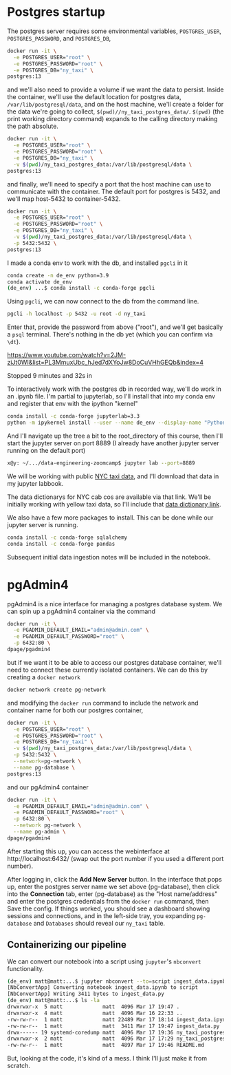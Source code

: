 # Postgres startup

The postgres server requires some environmental variables, `POSTGRES_USER`, `POSTGRES_PASSWORD`, and `POSTGRES_DB`, 

```bash
docker run -it \
  -e POSTGRES_USER="root" \
  -e POSTGRES_PASSWORD="root" \
  -e POSTGRES_DB="ny_taxi" \
postgres:13
```

and we'll also need to provide a volume if we want the data to persist. Inside the container, we'll use the default location for postgres data, `/var/lib/postgresql/data`, and on the host machine, we'll create a folder for the data we're going to collect, `$(pwd)//ny_taxi_postgres_data/`. `$(pwd)` (the print working directory command) expands to the calling directory making the path absolute.

```bash
docker run -it \
  -e POSTGRES_USER="root" \
  -e POSTGRES_PASSWORD="root" \
  -e POSTGRES_DB="ny_taxi" \
  -v $(pwd)/ny_taxi_postgres_data:/var/lib/postgresql/data \
postgres:13
```

and finally, we'll need to specify a port that the host machine can use to communicate with the container. The default port for postgres is 5432, and we'll map host-5432 to container-5432.

```bash
docker run -it \
  -e POSTGRES_USER="root" \
  -e POSTGRES_PASSWORD="root" \
  -e POSTGRES_DB="ny_taxi" \
  -v $(pwd)/ny_taxi_postgres_data:/var/lib/postgresql/data \
  -p 5432:5432 \
postgres:13
```

I made a conda env to work with the db, and installed `pgcli` in it

```bash
conda create -n de_env python=3.9
conda activate de_env
(de_env) ...$ conda install -c conda-forge pgcli
```

Using `pgcli`, we can now connect to the db from the command line.

```bash
pgcli -h localhost -p 5432 -u root -d ny_taxi
```

Enter that, provide the password from above ("root"), and we'll get basically a `psql` terminal. There's nothing in the db yet (which you can confirm via `\dt`).

https://www.youtube.com/watch?v=2JM-ziJt0WI&list=PL3MmuxUbc_hJed7dXYoJw8DoCuVHhGEQb&index=4

Stopped 9 minutes and 32s in

To interactively work with the postgres db in recorded way, we'll do work in an .ipynb file. I'm partial to jupyterlab, so I'll install that into my conda env and register that env with the ipython "kernel"

```bash
conda install -c conda-forge jupyterlab=3.3
python -m ipykernel install --user --name de_env --display-name "Python (de_env)"
```

And I'll navigate up the tree a bit to the root_directory of this course, then I'll start the jupyter server on port 8889 (I already have another jupyter server running on the default port)

```bash
x@y: ~/.../data-engineering-zoomcamp$ jupyter lab --port=8889
```

We will be working with public [NYC taxi data](https://www1.nyc.gov/site/tlc/about/tlc-trip-record-data.page), and I'll download that data in my jupyter labbook.

The data dictionarys for NYC cab cos are available via that link. We'll be initially working with yellow taxi data, so I'll include that [data dictionary link](https://www1.nyc.gov/assets/tlc/downloads/pdf/data_dictionary_trip_records_yellow.pdf).


We also have a few more packages to install. This can be done while our jupyter server is running.

```bash
conda install -c conda-forge sqlalchemy
conda install -c conda-forge pandas
```

Subsequent initial data ingestion notes will be included in the notebook.

# pgAdmin4

pgAdmin4 is a nice interface for managing a postgres database system. We can spin up a pgAdmin4 container via the command

```bash
docker run -it \
  -e PGADMIN_DEFAULT_EMAIL="admin@admin.com" \
  -e PGADMIN_DEFAULT_PASSWORD="root" \
  -p 6432:80 \
dpage/pgadmin4
```

but if we want it to be able to access our postgres database container, we'll need to connect these currently isolated containers. We can do this by creating a `docker network` 

```bash
docker network create pg-network
```

and modifying the `docker run` command to include the network and container name for both our postgres container,

```bash
docker run -it \
  -e POSTGRES_USER="root" \
  -e POSTGRES_PASSWORD="root" \
  -e POSTGRES_DB="ny_taxi" \
  -v $(pwd)/ny_taxi_postgres_data:/var/lib/postgresql/data \
  -p 5432:5432 \
  --network=pg-network \
  --name pg-database \
postgres:13
```

and our pgAdmin4 container

```bash
docker run -it \
  -e PGADMIN_DEFAULT_EMAIL="admin@admin.com" \
  -e PGADMIN_DEFAULT_PASSWORD="root" \
  -p 6432:80 \
  --network pg-network \
  --name pg-admin \
dpage/pgadmin4
```

After starting this up, you can access the webinterface at http://localhost:6432/ (swap out the port number if you used a different port number).

After logging in, click the **Add New Server** button. In the interface that pops up, enter the postgres server name we set above (pg-database), then click into the **Connection** tab, enter (pg-database) as the "Host name/address" and enter the postgres credentials from the `docker run` command, then Save the config. If things worked, you should see a dashboard showing sessions and connections, and in the left-side tray, you expanding `pg-database` and `Databases` should reveal our `ny_taxi` table.

## Containerizing our pipeline

We can convert our notebook into a script using `jupyter`'s `nbconvert` functionality. 

```bash
(de_env) matt@matt:...$ jupyter nbconvert --to=script ingest_data.ipynb 
[NbConvertApp] Converting notebook ingest_data.ipynb to script
[NbConvertApp] Writing 3411 bytes to ingest_data.py
(de_env) matt@matt:...$ ls -la
drwxrwxr-x  5 matt             matt  4096 Mar 17 19:47 .
drwxrwxr-x  4 matt             matt  4096 Mar 16 22:33 ..
-rw-rw-r--  1 matt             matt 22489 Mar 17 18:14 ingest_data.ipynb
-rw-rw-r--  1 matt             matt  3411 Mar 17 19:47 ingest_data.py
drwx------ 19 systemd-coredump matt  4096 Mar 17 19:36 ny_taxi_postgres_data
drwxrwxr-x  2 matt             matt  4096 Mar 17 17:29 ny_taxi_postgres_data_raw
-rw-rw-r--  1 matt             matt  4897 Mar 17 19:46 README.md

```

But, looking at the code, it's kind of a mess. I think I'll just make it from scratch.
